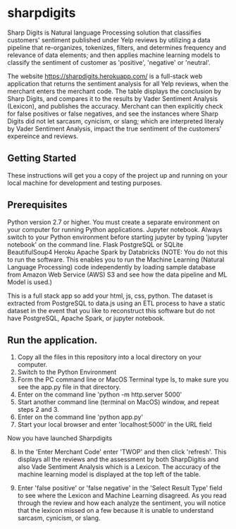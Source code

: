 # sharpdigits

Sharp Digits is Natural language Processing solution that classifies customers' sentiment published under Yelp reviews by utilizing a data pipeline that re-organizes, tokenizes, filters, and determines frequency and relevance of data elements; and then applies machine learning models to classify the sentiment of customer as 'positive', 'negative' or 'neutral'.

The website https://sharpdigits.herokuapp.com/ is a full-stack web application that returns the sentiment analysis for all Yelp reviews, when the merchant enters the merchant code. The table displays the conclusion by Sharp Digits, and compares it to the results by Vader Sentiment Analysis (Lexicon), and publishes the accuracy. Merchant can then explicitly check for false positives or false negatives, and see the instances where Sharp Digits did not let sarcasm, cynicism, or slang; which are interpreted literaly by Vader Sentiment Analysis, impact the true sentiment of the customers' expereince and reviews.

## Getting Started
These instructions will get you a copy of the project up and running on your local machine for development and testing purposes.

## Prerequisites

Python version 2.7 or higher.   You must create a separate environment on your computer for running Python applications.
Jupyter notebook.  Always switch to your Python environment before starting jupyter by typing 'jupyter notebook' on the command line.
Flask
PostgreSQL or SQLite
BeautifulSoup4
Heroku
Apache Spark by Databricks (NOTE: You do not this to run the software.  This enables you to run the Machine Learning (Natural Language Processing) code independently by loading sample database from Amazon Web Service (AWS) S3 and see how the data pipeline and ML Model is used.)

This is a full stack app so add your html, js, css, python.  The dataset is extracted from PostgreSQL to data.js using an ETL process to have a static dataset in the event that you like to reconstruct this software but do not have PostgreSQL, Apache Spark, or jupyter notebook.

## Run the application.

1. Copy all the files in this repository into a local directory on your computer.
2. Switch to the Python Environment
3. Form the PC command line or MacOS Terminal type ls, to make sure you see the app.py file in that directory.
4. Enter on the command line 'python -m http.server 5000'
5. Start another command line (terminal on MacOS) window, and repeat steps 2 and 3.
6. Enter on the command line 'python app.py'
7. Start your local browser and enter 'localhost:5000' in the URL field

Now you have launched  Sharpdigits

8.  In the 'Enter Merchant Code' enter 'TWOP' and then click 'refresh'. This displays all the reviews and the assessment by both SharpDigitis and also Vade Sentiment Analysis which is a Lexicon.  The accuracy of the machine learning model is displayed at the top left of the table.

9.  Enter 'false positive' or 'false negative' in the 'Select Result Type'  field to see where the Lexicon and Machine Learning disagreed.  As you read through the review and how each analyze the sentiment, you will notice that the lexicon missed on a few because it is unable to understand sarcasm, cynicism, or slang.




